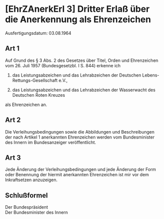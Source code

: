 # [EhrZAnerkErl 3] Dritter Erlaß über die Anerkennung als Ehrenzeichen

Ausfertigungsdatum: 03.08.1964

 

## Art 1

Auf Grund des § 3 Abs. 2 des Gesetzes über Titel, Orden und Ehrenzeichen vom 26. Juli 1957 (Bundesgesetzbl. I S. 844) erkenne ich

1. das Leistungsabzeichen und das Lehrabzeichen der Deutschen Lebens-Rettungs-Gesellschaft e.V.,

2. das Leistungsabzeichen und das Lehrabzeichen der Wasserwacht des Deutschen Roten Kreuzes

als Ehrenzeichen an.


## Art 2

Die Verleihungsbedingungen sowie die Abbildungen und Beschreibungen der nach Artikel 1 anerkannten Ehrenzeichen werden vom Bundesminister des Innern im Bundesanzeiger veröffentlicht.


## Art 3

Jede Änderung der Verleihungsbedingungen und jede Änderung der Form oder Benennung der hiermit anerkannten Ehrenzeichen ist mir vor dem Inkraftsetzen anzuzeigen.


## Schlußformel

Der Bundespräsident  
Der Bundesminister des Innern
